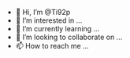 - 👋 Hi, I’m @Ti92p
- 👀 I’m interested in ...
- 🌱 I’m currently learning ...
- 💞️ I’m looking to collaborate on ...
- 📫 How to reach me ...

<!---
Ti92p/Ti92p is a ✨ special ✨ repository because its `README.md` (this file) appears on your GitHub profile.
You can click the Preview link to take a look at your changes.
--->
